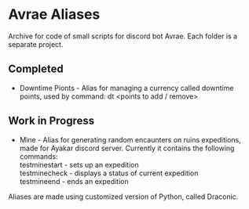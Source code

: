 # Avrae Aliases

Archive for code of small scripts for discord bot Avrae. Each folder is a separate project.

## Completed 

- Downtime Pionts - Alias for managing a currency called downtime points, used by command:
    dt <points to add / remove>

## Work in Progress

- Mine - Alias for generating random encaunters on ruins expeditions, made for Ayakar discord server.
Currently it contains the following commands:<br>
    testminestart - sets up an expedition<br>
    testminecheck - displays a status of current expedition<br>
    testmineend - ends an expedition<br>


Aliases are made using customized version of Python, called Draconic.
